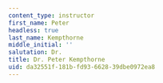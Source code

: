 ```yaml
---
content_type: instructor
first_name: Peter
headless: true
last_name: Kempthorne
middle_initial: ''
salutation: Dr.
title: Dr. Peter Kempthorne
uid: da32551f-181b-fd93-6628-39dbe0972ea8
---
```

